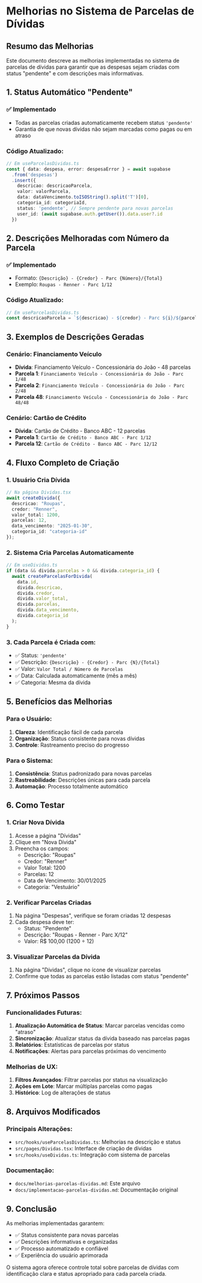 # Melhorias no Sistema de Parcelas de Dívidas

## Resumo das Melhorias

Este documento descreve as melhorias implementadas no sistema de parcelas de dívidas para garantir que as despesas sejam criadas com status "pendente" e com descrições mais informativas.

## 1. Status Automático "Pendente"

### ✅ Implementado
- Todas as parcelas criadas automaticamente recebem status `'pendente'`
- Garantia de que novas dívidas não sejam marcadas como pagas ou em atraso

### Código Atualizado:
```typescript
// Em useParcelasDividas.ts
const { data: despesa, error: despesaError } = await supabase
  .from('despesas')
  .insert({
    descricao: descricaoParcela,
    valor: valorParcela,
    data: dataVencimento.toISOString().split('T')[0],
    categoria_id: categoriaId,
    status: 'pendente', // Sempre pendente para novas parcelas
    user_id: (await supabase.auth.getUser()).data.user?.id
  })
```

## 2. Descrições Melhoradas com Número da Parcela

### ✅ Implementado
- Formato: `{Descrição} - {Credor} - Parc {Número}/{Total}`
- Exemplo: `Roupas - Renner - Parc 1/12`

### Código Atualizado:
```typescript
// Em useParcelasDividas.ts
const descricaoParcela = `${descricao} - ${credor} - Parc ${i}/${parcelas}`;
```

## 3. Exemplos de Descrições Geradas

### Cenário: Financiamento Veículo
- **Dívida**: Financiamento Veículo - Concessionária do João - 48 parcelas
- **Parcela 1**: `Financiamento Veículo - Concessionária do João - Parc 1/48`
- **Parcela 2**: `Financiamento Veículo - Concessionária do João - Parc 2/48`
- **Parcela 48**: `Financiamento Veículo - Concessionária do João - Parc 48/48`

### Cenário: Cartão de Crédito
- **Dívida**: Cartão de Crédito - Banco ABC - 12 parcelas
- **Parcela 1**: `Cartão de Crédito - Banco ABC - Parc 1/12`
- **Parcela 12**: `Cartão de Crédito - Banco ABC - Parc 12/12`

## 4. Fluxo Completo de Criação

### 1. Usuário Cria Dívida
```typescript
// Na página Dividas.tsx
await createDivida({
  descricao: "Roupas",
  credor: "Renner", 
  valor_total: 1200,
  parcelas: 12,
  data_vencimento: "2025-01-30",
  categoria_id: "categoria-id"
});
```

### 2. Sistema Cria Parcelas Automaticamente
```typescript
// Em useDividas.ts
if (data && divida.parcelas > 0 && divida.categoria_id) {
  await createParcelasForDivida(
    data.id,
    divida.descricao,
    divida.credor,
    divida.valor_total,
    divida.parcelas,
    divida.data_vencimento,
    divida.categoria_id
  );
}
```

### 3. Cada Parcela é Criada com:
- ✅ Status: `'pendente'`
- ✅ Descrição: `{Descrição} - {Credor} - Parc {N}/{Total}`
- ✅ Valor: `Valor Total / Número de Parcelas`
- ✅ Data: Calculada automaticamente (mês a mês)
- ✅ Categoria: Mesma da dívida

## 5. Benefícios das Melhorias

### Para o Usuário:
1. **Clareza**: Identificação fácil de cada parcela
2. **Organização**: Status consistente para novas dívidas
3. **Controle**: Rastreamento preciso do progresso

### Para o Sistema:
1. **Consistência**: Status padronizado para novas parcelas
2. **Rastreabilidade**: Descrições únicas para cada parcela
3. **Automação**: Processo totalmente automático

## 6. Como Testar

### 1. Criar Nova Dívida
1. Acesse a página "Dívidas"
2. Clique em "Nova Dívida"
3. Preencha os campos:
   - Descrição: "Roupas"
   - Credor: "Renner"
   - Valor Total: 1200
   - Parcelas: 12
   - Data de Vencimento: 30/01/2025
   - Categoria: "Vestuário"

### 2. Verificar Parcelas Criadas
1. Na página "Despesas", verifique se foram criadas 12 despesas
2. Cada despesa deve ter:
   - Status: "Pendente"
   - Descrição: "Roupas - Renner - Parc X/12"
   - Valor: R$ 100,00 (1200 ÷ 12)

### 3. Visualizar Parcelas da Dívida
1. Na página "Dívidas", clique no ícone de visualizar parcelas
2. Confirme que todas as parcelas estão listadas com status "pendente"

## 7. Próximos Passos

### Funcionalidades Futuras:
1. **Atualização Automática de Status**: Marcar parcelas vencidas como "atraso"
2. **Sincronização**: Atualizar status da dívida baseado nas parcelas pagas
3. **Relatórios**: Estatísticas de parcelas por status
4. **Notificações**: Alertas para parcelas próximas do vencimento

### Melhorias de UX:
1. **Filtros Avançados**: Filtrar parcelas por status na visualização
2. **Ações em Lote**: Marcar múltiplas parcelas como pagas
3. **Histórico**: Log de alterações de status

## 8. Arquivos Modificados

### Principais Alterações:
- `src/hooks/useParcelasDividas.ts`: Melhorias na descrição e status
- `src/pages/Dividas.tsx`: Interface de criação de dívidas
- `src/hooks/useDividas.ts`: Integração com sistema de parcelas

### Documentação:
- `docs/melhorias-parcelas-dividas.md`: Este arquivo
- `docs/implementacao-parcelas-dividas.md`: Documentação original

## 9. Conclusão

As melhorias implementadas garantem:
- ✅ Status consistente para novas parcelas
- ✅ Descrições informativas e organizadas
- ✅ Processo automatizado e confiável
- ✅ Experiência do usuário aprimorada

O sistema agora oferece controle total sobre parcelas de dívidas com identificação clara e status apropriado para cada parcela criada. 